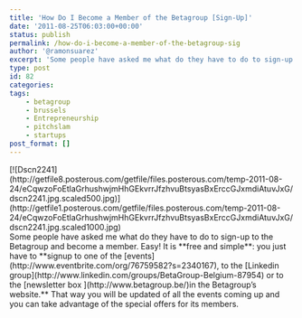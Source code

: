 ```yaml
---
title: 'How Do I Become a Member of the Betagroup [Sign-Up]'
date: '2011-08-25T06:03:00+00:00'
status: publish
permalink: /how-do-i-become-a-member-of-the-betagroup-sig
author: '@ramonsuarez'
excerpt: 'Some people have asked me what do they have to do to sign-up to the Betagroup and become a member. Easy! It is free and simple: you just have to signup to one of the events, to the Linkedin group or to the newsletter box in the Betagroup''s website...'
type: post
id: 82
categories:
tags:
    - betagroup
    - brussels
    - Entrepreneurship
    - pitchslam
    - startups
post_format: []
---
```

[ ](http://www.betagroup.be/)

<div class="p_embed p_image_embed">[![Dscn2241](http://getfile8.posterous.com/getfile/files.posterous.com/temp-2011-08-24/eCqwzoFoEtlaGrhushwjmHhGEkvrrJfzhvuBtsyasBxErccGJxmdiAtuvJxG/dscn2241.jpg.scaled500.jpg)](http://getfile1.posterous.com/getfile/files.posterous.com/temp-2011-08-24/eCqwzoFoEtlaGrhushwjmHhGEkvrrJfzhvuBtsyasBxErccGJxmdiAtuvJxG/dscn2241.jpg.scaled1000.jpg)</div>Some people have asked me what do they have to do to sign-up to the Betagroup and become a member. Easy! It is **free and simple**: you just have to **signup to one of the [events](http://www.eventbrite.com/org/76759582?s=2340167), to the [Linkedin group](http://www.linkedin.com/groups/BetaGroup-Belgium-87954) or to the [newsletter box ](http://www.betagroup.be/)in the Betagroup’s website.** That way you will be updated of all the events coming up and you can take advantage of the special offers for its members.